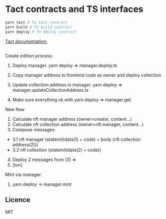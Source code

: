 # Tact contracts and TS interfaces

```bash
yarn test # To test contract
yarn build # To build contract
yarn deploy # To deploy contract
```

[Tact documentation.](https://github.com/ton-community/tact/blob/main/docs/overview.md)

##

Create edition process:

1. Deploy manager. yarn deploy => manager.deploy.ts
2. Copy manager address to frontend code as owner and deploy collection
3. Update collection address in manager. yarn deploy => manager.updateCollectionAddress.ts

4. Make sure everything ok with yarn deploy => manager.get

New flow

1. Calculate nft manager address (owner=creator, content...)
2. Calculate nft collection address (owner=nft manager, content...)
3. Compose messages:

- 3.1 nft manager (stateinit(data(1) + code) + body (nft collection address(2)))
- 3.2 nft collection (stateinit(data(2) + code))

4. Deploy 2 messages from (3)
   =>
5. [ton]

Mint via manager:

1. yarn deploy -> manager.mint

## Licence

MIT
